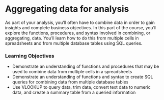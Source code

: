 # Aggregating data for analysis
As part of your analysis, you’ll often have to combine data in order to gain insights and complete business objectives. In this part of the course, you’ll explore the functions, procedures, and syntax involved in combining, or aggregating, data. You’ll learn how to do this from multiple cells in spreadsheets and from multiple database tables using SQL queries.
### Learning Objectives
* Demonstrate an understanding of functions and procedures that may be used to combine data from multiple cells in a spreadsheets
* Demonstrate an understanding of functions and syntax to create SQL queries for combining data from multiple database tables
* Use VLOOKUP to query data, trim data, convert text data to numeric data, and create a summary table from a queried information
